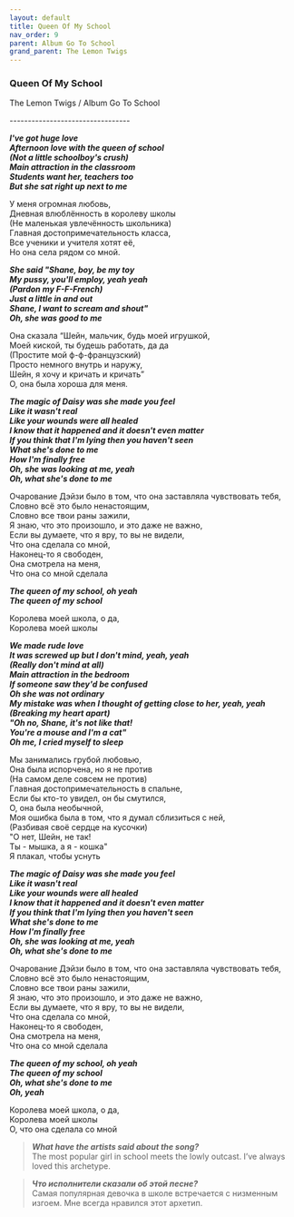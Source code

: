 ```yaml
---  
layout: default  
title: Queen Of My School  
nav_order: 9  
parent: Album Go To School  
grand_parent: The Lemon Twigs  
--- 
```


### **Queen Of My School**
<p>
The Lemon Twigs	/ Album Go To School
</p>
---------------------------------

**_I've got huge love  
Afternoon love with the queen of school  
(Not a little schoolboy's crush)  
Main attraction in the classroom   
Students want her, teachers too  
But she sat right up next to me_**  

У меня огромная любовь,  
Дневная влюблённость в королеву школы  
(Не маленькая увлечённость школьника)  
Главная достопримечательность класса,  
Все ученики и учителя хотят её,  
Но она села рядом со мной.  

**_She said "Shane, boy, be my toy  
My pussy, you'll employ, yeah yeah  
(Pardon my F-F-French)  
Just a little in and out  
Shane, I want to scream and shout"  
Oh, she was good to me_**  

Она сказала “Шейн, мальчик, будь моей игрушкой,  
Моей киской, ты будешь работать, да да  
(Простите мой ф-ф-французский)  
Просто немного внутрь и наружу,  
Шейн, я хочу и кричать и кричать”  
О, она была хороша для меня.  

**_The magic of Daisy was she made you feel  
Like it wasn't real  
Like your wounds were all healed  
I know that it happened and it doesn't even matter  
If you think that I'm lying then you haven't seen  
What she's done to me  
How I'm finally free  
Oh, she was looking at me, yeah  
Oh, what she's done to me_**  

Очарование Дэйзи было в том, что она заставляла чувствовать тебя,  
Словно всё это было ненастоящим,  
Словно все твои раны зажили,  
Я знаю, что это произошло, и это даже не важно,  
Если вы думаете, что я вру, то вы не видели,  
Что она сделала со мной,  
Наконец-то я свободен,  
Она смотрела на меня,  
Что она со мной сделала  

**_The queen of my school, oh yeah  
The queen of my school_**  

Королева моей школа, о да,  
Королева моей школы  

**_We made rude love  
It was screwed up but I don't mind, yeah, yeah  
(Really don't mind at all)  
Main attraction in the bedroom  
If someone saw they'd be confused  
Oh she was not ordinary  
My mistake was when I thought of getting close to her, yeah, yeah  
(Breaking my heart apart)  
"Oh no, Shane, it's not like that!  
You're a mouse and I'm a cat"  
Oh me, I cried myself to sleep_**  

Мы занимались грубой любовью,  
Она была испорчена, но я не против  
(На самом деле совсем не против)  
Главная достопримечательность в спальне,  
Если бы кто-то увидел, он бы смутился,  
О, она была необычной,  
Моя ошибка была в том, что я думал сблизиться с ней,  
(Разбивая своё сердце на кусочки)  
"О нет, Шейн, не так!  
Ты - мышка, а я - кошка"  
Я плакал, чтобы уснуть  

**_The magic of Daisy was she made you feel  
Like it wasn't real  
Like your wounds were all healed  
I know that it happened and it doesn't even matter  
If you think that I'm lying then you haven't seen  
What she's done to me  
How I'm finally free  
Oh, she was looking at me, yeah  
Oh, what she's done to me_**  

Очарование Дэйзи было в том, что она заставляла чувствовать тебя,  
Словно всё это было ненастоящим,  
Словно все твои раны зажили,  
Я знаю, что это произошло, и это даже не важно,  
Если вы думаете, что я вру, то вы не видели,  
Что она сделала со мной,  
Наконец-то я свободен,  
Она смотрела на меня,  
Что она со мной сделала  

**_The queen of my school, oh yeah  
The queen of my school  
Oh, what she's done to me  
Oh, yeah_**  

Королева моей школа, о да,  
Королева моей школы  
О, что она сделала со мной  

> **_What have the artists said about the song?_**  
The most popular girl in school meets the lowly outcast. I’ve always loved this archetype.

> **_Что исполнители сказали об этой песне?_**  
Самая популярная девочка в школе встречается с низменным изгоем. Мне всегда нравился этот архетип.
